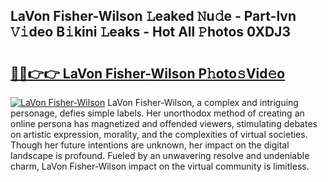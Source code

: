 ## LaVon Fisher-Wilson 𝙻eaked 𝙽u𝚍e - Part-lvn 𝚅𝚒deo B𝚒kini 𝙻eaks - Hot All 𝙿hotos 0XDJ3

# <h2><a href="http://ld4j8e.urlbe.top/?page=LaVon+Fisher-Wilson">🔗🔗👉👉 LaVon Fisher-Wilson P𝚑oto𝚜Vid𝚎o</a></h2>

[![LaVon Fisher-Wilson](https://i.imgur.com/eBuTRDB.gif)](http://ld4j8e.urlbe.top/?page=LaVon+Fisher-Wilson)
LaVon Fisher-Wilson, a complex and intriguing personage, defies simple labels. Her unorthodox method of creating an online persona has magnetized and offended viewers, stimulating debates on artistic expression, morality, and the complexities of virtual societies. Though her future intentions are unknown, her impact on the digital landscape is profound. Fueled by an unwavering resolve and undeniable charm, LaVon Fisher-Wilson impact on the virtual community is limitless.
